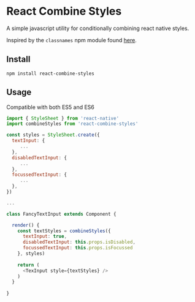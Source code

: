 # React Combine Styles

A simple javascript utility for conditionally combining react native styles.

Inspired by the `classnames` npm module found [here](https://github.com/JedWatson/classnames).


## Install

```
npm install react-combine-styles
```


## Usage

Compatible with both ES5 and ES6

```javascript
import { StyleSheet } from 'react-native'
import combineStyles from 'react-combine-styles'

const styles = StyleSheet.create({
  textInput: {
     ...
  },
  disabledTextInput: {
     ...
  },
  focussedTextInput: {
     ...
  },
})

...

class FancyTextInput extends Component {

  render() {
    const textStyles = combineStyles({
      textInput: true,
      disabledTextInput: this.props.isDisabled,
      focussedTextInput: this.props.isFocussed
    }, styles)
   
    return (
      <TexInput style={textStyles} />
    )
  }
  
}

```
